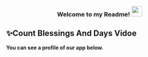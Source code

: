  <h3 align="center">
  
  Welcome to my Readme!
  <img src="https://media.giphy.com/media/hvRJCLFzcasrR4ia7z/giphy.gif" width="28">

</h3>

## ✨Count Blessings  And Days Vidoe



<p><strong>You can see a profile of our app below.</strong></p>
